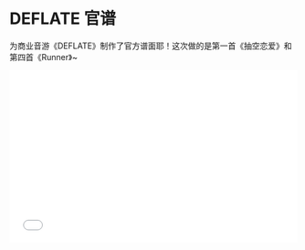 # DEFLATE 官谱

为商业音游《DEFLATE》制作了官方谱面耶！这次做的是第一首《抽空恋爱》和第四首《Runner》~

<div style="position: relative; padding: 30% 45%;">
<iframe style="position: absolute; width: 100%; height: 100%; left: 0; top: 0;" src="//player.bilibili.com/player.html?aid=115394127863516&page=1" scrolling="no" border="0" frameborder="no" framespacing="0" allowfullscreen="true"></iframe>
</div>
